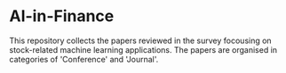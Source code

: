 # AI-in-Finance
This repository collects the papers reviewed in the survey focousing on stock-related machine learning applications.
The papers are organised in categories of 'Conference' and 'Journal'.
